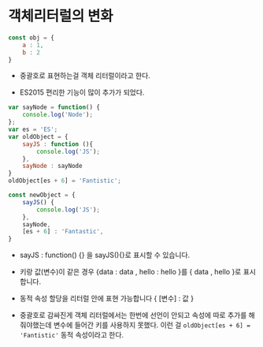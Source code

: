# 객체리터럴의 변화

```js
const obj = {
    a : 1, 
    b : 2
}
```

- 중괄호로 표현하는걸 객체 리터럴이라고 한다.

- ES2015 편리한 기능이 많이 추가가 되었다.

```js
var sayNode = function() {
    console.log('Node');
};
var es = 'ES';
var oldObject = {
    sayJS : function (){
        console.log('JS');
    },
    sayNode : sayNode
}
oldObject[es + 6] = 'Fantistic';
```

```js
const newObject = {
    sayJS() {
        console.log('JS');
    },
    sayNode,
    [es + 6] : 'Fantastic',
}
```

- sayJS : function() {} 을 sayJS(){}로 표시할 수 있습니다.

- 키랑 값(변수)이 같은 경우 {data : data , hello : hello }를 { data , hello }로 표시합니다.

- 동적 속성 할당을 리터럴 안에 표현 가능합니다 { [변수] : 값 }

- 중괄호로 감싸진게 객체 리터럴에서는 한번에 선언이 안되고 속성에 따로 추가를 해줘야했는데 변수에 들어간 키를 사용하지 못했다. 이런 걸 `oldObject[es + 6] = 'Fantistic'` 동적 속성이라고 한다. 
